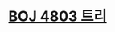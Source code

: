 # [BOJ 4803 트리](https://www.acmicpc.net/problem/4803)
<!--tags: dfs, ds, dsu, graph, traversal, tree-->
